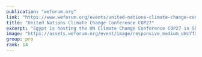```yaml
---
publication: "weforum.org"
link: "https://www.weforum.org/events/united-nations-climate-change-conference-cop27-2022"
title: "United Nations Climate Change Conference COP27"
excerpt: "Egypt is hosting the UN Climate Change Conference COP27 in Sharm el-Sheikh (6-18 November 2022) and will convene governments, businesses, civil society, and the public to focus on multilateral, collec"
image: "https://assets.weforum.org/event/image/responsive_medium_oWcYfXSywk9W85rXvKhcs88w6Y0R2n9KZo9wA5pb6qs.jpg"
group: pro
rank: 14
---
```

